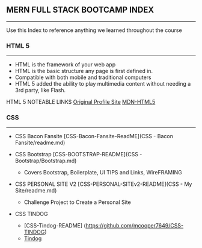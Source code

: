 ## MERN FULL STACK BOOTCAMP INDEX
---

Use this Index to reference anything we learned throughout the course


### HTML 5
---

- HTML is the framework of your web app
- HTML is the basic structure any page is first defined in.
- Compatible with both mobile and traditional computers
- HTML 5 added the ability to play multimedia content without needing a 3rd party, like Flash. 



HTML 5 NOTEABLE LINKS
[Original Profile Site](https://mcooper7649.github.io/profile/)
[MDN-HTML5](https://developer.mozilla.org/en-US/docs/Web/Guide/HTML/HTML5)


### CSS
---

- CSS Bacon Fansite [CSS-Bacon-Fansite-ReadME](CSS - Bacon Fansite/readme.md)

- CSS Bootstrap [CSS-BOOTSTRAP-README](CSS - Bootstrap/Bootstrap.md)
    - Covers Bootstrap, Boilerplate, UI TIPS and Links, WireFRAMING

- CSS PERSONAL SITE V2 [CSS-PERSONAL-SITEv2-README](CSS - My Site/readme.md)
    - Challenge Project to Create a Personal Site

- CSS TINDOG 
    - [CSS-Tindog-README] (https://github.com/mcooper7649/CSS-TINDOG)
    - [Tindog](https://github.com/mcooper7649/CSS-TINDOG/deployments/activity_log?environment=github-pages)